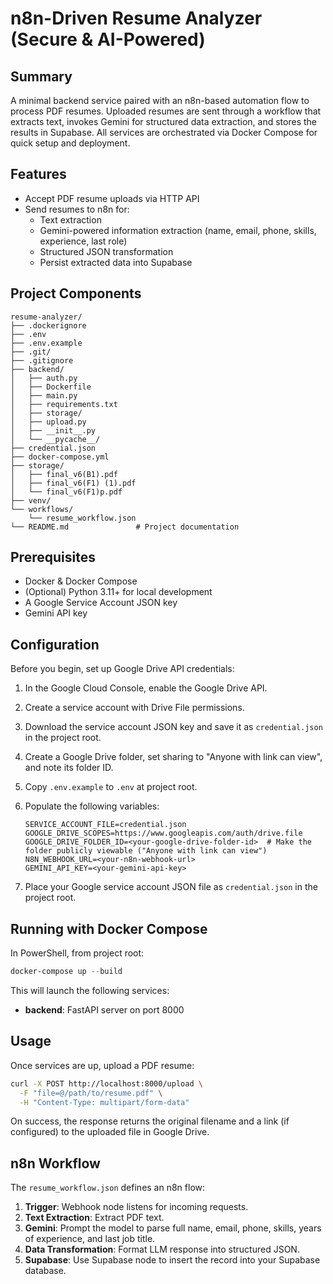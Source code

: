 # n8n-Driven Resume Analyzer (Secure & AI-Powered)

## Summary
A minimal backend service paired with an n8n-based automation flow to process PDF resumes. Uploaded resumes are sent through a workflow that extracts text, invokes Gemini for structured data extraction, and stores the results in Supabase. All services are orchestrated via Docker Compose for quick setup and deployment.

## Features
- Accept PDF resume uploads via HTTP API
- Send resumes to n8n for:
  - Text extraction
  - Gemini-powered information extraction (name, email, phone, skills, experience, last role)
  - Structured JSON transformation
  - Persist extracted data into Supabase

## Project Components
```
resume-analyzer/
├── .dockerignore
├── .env
├── .env.example
├── .git/
├── .gitignore
├── backend/
│   ├── auth.py
│   ├── Dockerfile
│   ├── main.py
│   ├── requirements.txt
│   ├── storage/
│   ├── upload.py
│   ├── __init__.py
│   └── __pycache__/
├── credential.json
├── docker-compose.yml
├── storage/
│   ├── final_v6(B1).pdf
│   ├── final_v6(F1) (1).pdf
│   └── final_v6(F1)p.pdf
├── venv/
└── workflows/
    └── resume_workflow.json
└── README.md               # Project documentation
```

## Prerequisites
- Docker & Docker Compose
- (Optional) Python 3.11+ for local development
- A Google Service Account JSON key
- Gemini API key 

## Configuration
Before you begin, set up Google Drive API credentials:
1. In the Google Cloud Console, enable the Google Drive API.
2. Create a service account with Drive File permissions.
3. Download the service account JSON key and save it as `credential.json` in the project root.
4. Create a Google Drive folder, set sharing to "Anyone with link can view", and note its folder ID.

1. Copy `.env.example` to `.env` at project root.
2. Populate the following variables:
   ```dotenv
   SERVICE_ACCOUNT_FILE=credential.json
   GOOGLE_DRIVE_SCOPES=https://www.googleapis.com/auth/drive.file
   GOOGLE_DRIVE_FOLDER_ID=<your-google-drive-folder-id>  # Make the folder publicly viewable ("Anyone with link can view")
   N8N_WEBHOOK_URL=<your-n8n-webhook-url>
   GEMINI_API_KEY=<your-gemini-api-key>
   ```

3. Place your Google service account JSON file as `credential.json` in the project root.

## Running with Docker Compose
In PowerShell, from project root:
```powershell
docker-compose up --build
```
This will launch the following services:
- **backend**: FastAPI server on port 8000

## Usage
Once services are up, upload a PDF resume:
```bash
curl -X POST http://localhost:8000/upload \
  -F "file=@/path/to/resume.pdf" \
  -H "Content-Type: multipart/form-data"
```
On success, the response returns the original filename and a link (if configured) to the uploaded file in Google Drive.

## n8n Workflow
The `resume_workflow.json` defines an n8n flow:
1. **Trigger**: Webhook node listens for incoming requests.
2. **Text Extraction**: Extract PDF text.
3. **Gemini**: Prompt the model to parse full name, email, phone, skills, years of experience, and last job title.
4. **Data Transformation**: Format LLM response into structured JSON.
5. **Supabase**: Use Supabase node to insert the record into your Supabase database.

